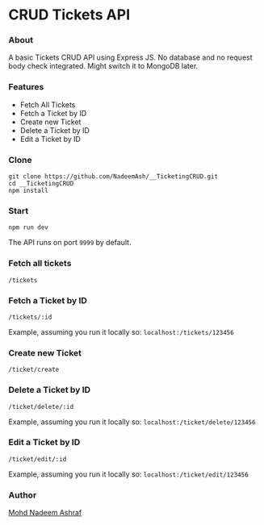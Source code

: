 # CRUD Tickets API 

### About
A basic Tickets CRUD API using Express JS. No database and no request body check integrated. Might switch it to MongoDB later.

### Features
+ Fetch All Tickets
+ Fetch a Ticket by ID
+ Create new Ticket
+ Delete a Ticket by ID
+ Edit a Ticket by ID


### Clone
````
git clone https://github.com/NadeemAsh/__TicketingCRUD.git
cd __TicketingCRUD
npm install
````

### Start
````
npm run dev
````

The API runs on port ````9999```` by default.


### Fetch all tickets
````
/tickets
````

### Fetch a Ticket by ID
````
/tickets/:id
````
Example, assuming you run it locally so:  ````localhost:/tickets/123456```` 


### Create new Ticket
````
/ticket/create
````

### Delete a Ticket by ID
````
/ticket/delete/:id
````
Example, assuming you run it locally so:  ````localhost:/ticket/delete/123456```` 

### Edit a Ticket by ID
````
/ticket/edit/:id
````
Example, assuming you run it locally so:  ````localhost:/ticket/edit/123456```` 

### Author
[Mohd Nadeem Ashraf](https://github.com/NadeemAsh)